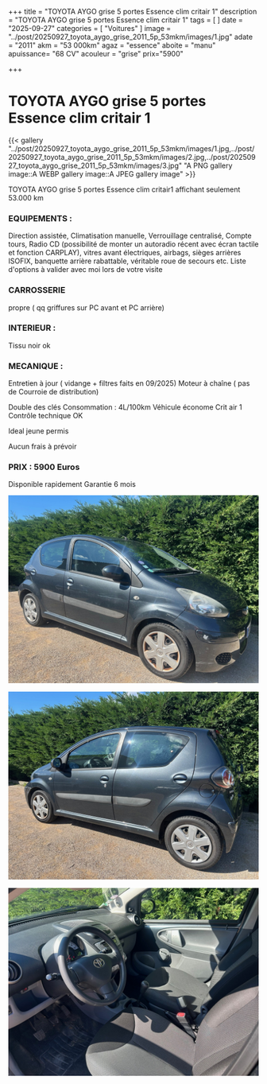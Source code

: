 +++
title = "TOYOTA AYGO grise 5 portes Essence clim critair 1"
description = "TOYOTA AYGO grise 5 portes Essence clim critair 1"
tags = [
]
date = "2025-09-27"
categories = [
    "Voitures"
]
image = "../post/20250927_toyota_aygo_grise_2011_5p_53mkm/images/1.jpg"
adate = "2011"
akm = "53 000km"
agaz = "essence"
aboite = "manu"
apuissance= "68 CV"
acouleur = "grise"
prix="5900"

+++

# TOYOTA AYGO grise 5 portes Essence clim critair 1

{{< gallery  "../post/20250927_toyota_aygo_grise_2011_5p_53mkm/images/1.jpg,../post/20250927_toyota_aygo_grise_2011_5p_53mkm/images/2.jpg,../post/20250927_toyota_aygo_grise_2011_5p_53mkm/images/3.jpg" "A PNG gallery image::A WEBP gallery image::A JPEG gallery image" >}}
 


TOYOTA AYGO grise 5 portes Essence clim critair1 affichant seulement 53.000 km 


### EQUIPEMENTS :
Direction assistée, Climatisation manuelle, Verrouillage centralisé, Compte tours, Radio CD (possibilité de monter un autoradio récent avec écran tactile et fonction CARPLAY), vitres avant électriques, airbags, sièges arrières ISOFIX, banquette arrière rabattable, véritable roue de secours etc.
Liste d'options à valider avec moi lors de votre visite


### CARROSSERIE 
propre ( qq griffures sur PC avant et PC arrière)


### INTERIEUR :
Tissu noir ok

### MECANIQUE :
Entretien à jour ( vidange + filtres faits en 09/2025)
Moteur à chaîne ( pas de Courroie de distribution)


Double des clés
Consommation : 4L/100km
Véhicule économe
Crit air 1
Contrôle technique OK 

Ideal jeune permis


Aucun frais à prévoir


### PRIX : 5900 Euros

Disponible rapidement
Garantie 6 mois

<!-- more -->


![](images/1.jpg)

![](images/2.jpg)

![](images/3.jpg)

